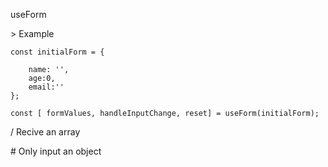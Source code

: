 useForm

\> Example

```
const initialForm = {

    name: '', 
    age:0, 
    email:''
};

const [ formValues, handleInputChange, reset] = useForm(initialForm);
```

/ Recive an array

\# Only input an object
